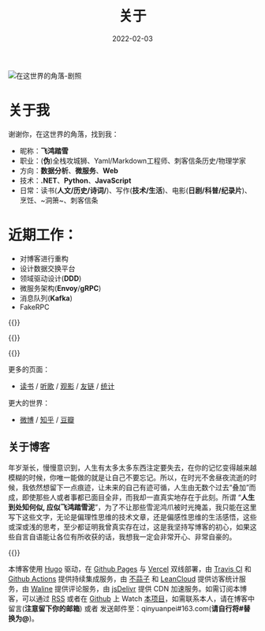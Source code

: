 ﻿---
toc: false
slug: about
title: 关于
description: 
date: '2022-02-03'
license: CC BY-NC-ND
lastmod: '2020-10-09'
---

![在这世界的角落-剧照](https://i.loli.net/2020/02/25/S8knQoPDYct9jHq.jpg)

# 关于我
谢谢你，在这世界的角落，找到我：
* 昵称：**飞鸿踏雪**
* 职业：(**伪**)全栈攻城狮、Yaml/Markdown工程师、刺客信条历史/物理学家
* 方向：**数据分析**、**微服务**、**Web**
* 技术：**.NET**、**Python**、**JavaScript**
* 日常：读书(**人文/历史/诗词/**)、写作(**技术/生活**)、电影(**日剧/科普/纪录片**)、烹饪、~洞箫~、刺客信条

# 近期工作：

* 对博客进行重构
* 设计数据交换平台
* 领域驱动设计(**DDD**) 
* 微服务架构(**Envoy**/**gRPC**)
* 消息队列(**Kafka**)
* FakeRPC

{{<recent-douban type="book" limit="4" more="/books" title="最近在读">}}

{{<recent-douban type="movie" limit="4" more="/movies" title="最近在看">}}

{{<recent-netease id="47002864" limit="5" more="/musics" title="最近在听">}}



更多的页面：
* [读书](/books/) / [听歌](/musics/) / [观影](/movies/) / [友链](/links/) / [统计](/statics)

更大的世界：
* [微博](https://weibo.com/1278609231/profile) / [知乎](https://www.zhihu.com/people/qinyuanpei) / [豆瓣](https://www.douban.com/people/60029335/)


## 关于博客
年岁渐长，慢慢意识到，人生有太多太多东西注定要失去，在你的记忆变得越来越模糊的时候，你唯一能做的就是让自己不要忘记。所以，在时光不舍昼夜流逝的时候，我依然想留下一点痕迹，让未来的自己有迹可循，人生由无数个过去“叠加”而成，即使那些人或者事都已面目全非，而我却一直真实地存在于此刻。所谓 “**人生到处知何似, 应似飞鸿踏雪泥**”，为了不让那些雪泥鸿爪被时光掩盖，我只能在这里写下这些文字，无论是偏理性思维的技术文章，还是偏感性思维的生活感悟，这些或深或浅的思考，至少都证明我曾真实存在过，这是我坚持写博客的初心，如果这些自言自语能让各位有所收获的话，我想我一定会非常开心、非常自豪的。

{{<meting server="netease" type="song" id="1472178723">}}

本博客使用 [Hugo](https://www.gohugo.org/) 驱动，在 [Github Pages](https://pages.github.com) 与 [Vercel](https://vercel.com/) 双线部署，由 [Travis CI](https://travis-ci.org/) 和 [Github Actions](https://github.com/actions/starter-workflows) 提供持续集成服务，由 [不蒜子](http://busuanzi.ibruce.info/) 和 [LeanCloud](https://leancloud.cn/) 提供访客统计服务，由 [Waline](https://waline.js.org/) 提供评论服务，由 [jsDelivr](https://www.jsdelivr.com/) 提供 CDN 加速服务。如需订阅本博客，可以通过 [RSS](https://blog.yuanpei.me/atom.xml) 或者在 [Github](https://github.com/) 上 Watch [本项目](https://github.com/qinyuanpei/hugo-blog)，如需联系本人，请在博客中留言(**注意留下你的邮箱**) 或者 发送邮件至：qinyuanpei#163.com(**请自行将#替换为@**)。
